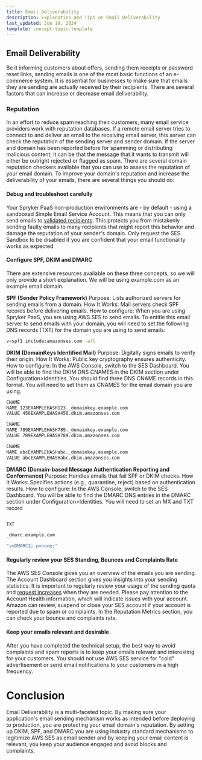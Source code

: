 ```yaml
---
title: Email Deliverability
description: Explanation and Tips on Email Deliverability
last_updated: Jun 19, 2024
template: concept-topic-template
---
```


## Email Deliverability
Be it informing customers about offers, sending them receipts or password reset links, sending emails is one of the most basic functions of an e-commerce system.
It is essential for businesses to make sure that emails they are sending are actually received by their recipients. There are several factors that can increase or decrease email deliverability.

### Reputation
In an effort to reduce spam reaching their customers, many email service providers work with reputation databases. If a remote email server tries to connect to and deliver an email to the receiving email server, this server can check the reputation of the sending server and sender domain.
If the server and domain has been reported before for spamming or distributing malicious content, it can be that the message that it wants to transmit will either be outright rejected or flagged as spam.
There are several domain reputation checkers available that you can use to assess the reputation of your email domain.
To improve your domain's reputation and increase the deliverability of your emails, there are several things you should do:

#### Debug and troubleshoot carefully
Your Spryker PaaS non-production environments are - by default - using a sandboxed Simple Email Service Account. This means that you can only send emails to [validated recipients](https://docs.spryker.com/docs/ca/dev/email-service/verify-email-addresses.html).
This protects you from mistakenly sending faulty emails to many recipients that might report this behavior and damage the reputation of your sender's domain.
Only request the SES Sandbox to be disabled if you are confident that your email functionality works as expected

#### Configure SPF, DKIM and DMARC
There are extensive resources available on these three concepts, so we will only provide a short explanation. We will be using example.com as an example email domain.

**SPF (Sender Policy Framework)**
Purpose: Lists authorized servers for sending emails from a domain.
How It Works: Mail servers check SPF records before delivering emails.
How to configure:
When you are using Spryker PaaS, you are using AWS SES to send emails. To entitle this email server to send emails with your domain, you will need to set
the following DNS records (TXT) for the domain you are using to send emails:
```bash
v=spf1 include:amazonses.com -all
```

**DKIM (DomainKeys Identified Mail)**
Purpose: Digitally signs emails to verify their origin.
How It Works: Public key cryptography ensures authenticity.
How to configure:
In the AWS Console, switch to the SES Dashboard. You will be able to find the DKIM DNS CNAMES in the DKIM section under Configuration>Identities.
You should find three DNS CNAME records in this format. You will need to set them as CNAMES for the email domain you are using.

```bash
CNAME
NAME 123EXAMPLEHASH123._domainkey.example.com
VALUE 456EXAMPLEHASH456.dkim.amazonses.com

CNAME
NAME 789EXAMPLEHASH789._domainkey.example.com
VALUE 789EXAMPLEHASH789.dkim.amazonses.com

CNAME
NAME abcEXAMPLEHASHabc._domainkey.example.com
VALUE abcEXAMPLEHASHabc.dkim.amazonses.com
```  

**DMARC (Domain-based Message Authentication Reporting and Conformance)**
Purpose: Handles emails that fail SPF or DKIM checks.
How It Works: Specifies actions (e.g., quarantine, reject) based on authentication results.
How to configure:
In the AWS Console, switch to the SES Dashboard. You will be able to find the DMARC DNS entries in the DMARC section under Configuration>Identities.
You will need to set an MX and TXT record

```bash

TXT

_dmarc.example.com

"v=DMARC1; p=none;"

```

#### Regularly review your SES Standing, Bounces and Complaints Rate
The AWS SES Console gives you an overview of the emails you are sending. The Account Dashboard section gives you insights into your sending statistics. It is important to regularly review your usage of the sending quota and [request increases](/docs/ca/dev/email-service/email-quota-restrictions.html) when they are needed. 
Please pay attention to the Account Health information, which will indicate issues with your account. Amazon can review, suspend or close your SES account if your account is reported due to spam or complaints.
In the Reputation Metrics section, you can check your bounce and complaints rate.

#### Keep your emails relevant and desirable
After you have completed the technical setup, the best way to avoid complaints and spam reports is to keep your emails relevant and interesting for your customers.
You should not use AWS SES service for "cold" advertisement or send email notifications to your customers in a high frequency.

# Conclusion
Email Deliverability is a multi-faceted topic. By making sure your application's email sending mechanism works as intended before deploying to production, you are protecting your email domain's reputation. By setting up DKIM, SPF, and DMARC you are using industry standard mechanisms to legitimize AWS SES as email sender and by keeping your email content is relevant, you keep your audience engaged and avoid blocks and complaints.
